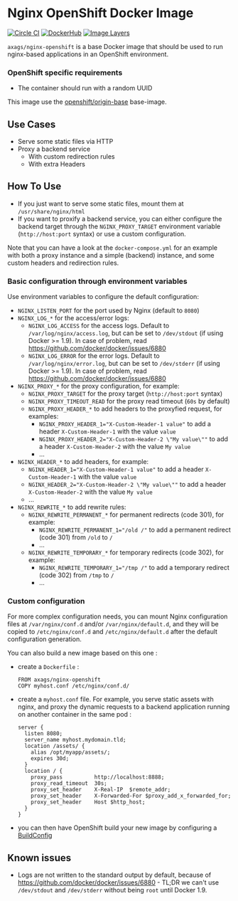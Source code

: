 # Nginx OpenShift Docker Image

[![Circle CI](https://circleci.com/gh/AXA-GROUP-SOLUTIONS/nginx-openshift-docker-image/tree/master.svg?style=shield)](https://circleci.com/gh/AXA-GROUP-SOLUTIONS/nginx-openshift-docker-image/tree/master)
[![DockerHub](https://img.shields.io/badge/docker-axags%2Fnginx--openshift-008bb8.svg)](https://hub.docker.com/r/axags/nginx-openshift/)
[![Image Layers](https://badge.imagelayers.io/axags/nginx-openshift:latest.svg)](https://imagelayers.io/?images=axags/nginx-openshift:latest)

`axags/nginx-openshift` is a base Docker image that should be used to run nginx-based applications in an OpenShift environment.

### OpenShift specific requirements

* The container should run with a random UUID

This image use the [openshift/origin-base](https://hub.docker.com/r/openshift/origin-base/) base-image.

## Use Cases

* Serve some static files via HTTP
* Proxy a backend service
  * With custom redirection rules
  * With extra Headers

## How To Use

* If you just want to serve some static files, mount them at `/usr/share/nginx/html`
* If you want to proxify a backend service, you can either configure the backend target through the `NGINX_PROXY_TARGET` environment variable (`http://host:port` syntax) or use a custom configuration.

Note that you can have a look at the `docker-compose.yml` for an example with both a proxy instance and a simple (backend) instance, and some custom headers and redirection rules.

### Basic configuration through environment variables

Use environment variables to configure the default configuration:

* `NGINX_LISTEN_PORT` for the port used by Nginx (default to `8080`)
* `NGINX_LOG_*` for the access/error logs:
  * `NGINX_LOG_ACCESS` for the access logs. Default to `/var/log/nginx/access.log`, but can be set to `/dev/stdout` (if using Docker >= 1.9). In case of problem, read https://github.com/docker/docker/issues/6880
  * `NGINX_LOG_ERROR` for the error logs. Default to `/var/log/nginx/error.log`, but can be set to `/dev/stderr` (if using Docker >= 1.9). In case of problem, read https://github.com/docker/docker/issues/6880
* `NGINX_PROXY_*` for the proxy configuration, for example:
  * `NGINX_PROXY_TARGET` for the proxy target (`http://host:port` syntax)
  * `NGINX_PROXY_TIMEOUT_READ` for the proxy read timeout (`60s` by default)
  * `NGINX_PROXY_HEADER_*` to add headers to the proxyfied request, for examples:
    * `NGINX_PROXY_HEADER_1="X-Custom-Header-1 value"` to add a header `X-Custom-Header-1` with the value `value`
    * `NGINX_PROXY_HEADER_2="X-Custom-Header-2 \"My value\""` to add a header `X-Custom-Header-2` with the value `My value`
    * ...
* `NGINX_HEADER_*` to add headers, for example:
  * `NGINX_HEADER_1="X-Custom-Header-1 value"` to add a header `X-Custom-Header-1` with the value `value`
  * `NGINX_HEADER_2="X-Custom-Header-2 \"My value\""` to add a header `X-Custom-Header-2` with the value `My value`
  * ...
* `NGINX_REWRITE_*` to add rewrite rules:
  * `NGINX_REWRITE_PERMANENT_*` for permanent redirects (code 301), for example:
    * `NGINX_REWRITE_PERMANENT_1="/old /"` to add a permanent redirect (code 301) from `/old` to `/`
    * ...
  * `NGINX_REWRITE_TEMPORARY_*` for temporary redirects (code 302), for example:
    * `NGINX_REWRITE_TEMPORARY_1="/tmp /"` to add a temporary redirect (code 302) from `/tmp` to `/`
    * ...

### Custom configuration

For more complex configuration needs, you can mount Nginx configuration files at `/var/nginx/conf.d` and/or `/var/nginx/default.d`, and they will be copied to `/etc/nginx/conf.d` and `/etc/nginx/default.d` after the default configuration generation.

You can also build a new image based on this one :

* create a `Dockerfile` :

  ```
  FROM axags/nginx-openshift
  COPY myhost.conf /etc/nginx/conf.d/
  ```
* create a `myhost.conf` file. For example, you serve static assets with nginx, and proxy the dynamic requests to a backend application running on another container in the same pod :

  ```
  server {
    listen 8080;
    server_name myhost.mydomain.tld;
    location /assets/ {
      alias /opt/myapp/assets/;
      expires 30d;
    }
    location / {
      proxy_pass          http://localhost:8888;
      proxy_read_timeout  30s;
      proxy_set_header    X-Real-IP  $remote_addr;
      proxy_set_header    X-Forwarded-For $proxy_add_x_forwarded_for;
      proxy_set_header    Host $http_host;
    }
  }
  ```
* you can then have OpenShift build your new image by configuring a [BuildConfig](https://docs.openshift.org/latest/rest_api/openshift_v1.html#v1-buildconfig)

## Known issues

* Logs are not written to the standard output by default, because of https://github.com/docker/docker/issues/6880 - TL;DR we can't use `/dev/stdout` and `/dev/stderr` without being `root` until Docker 1.9.
